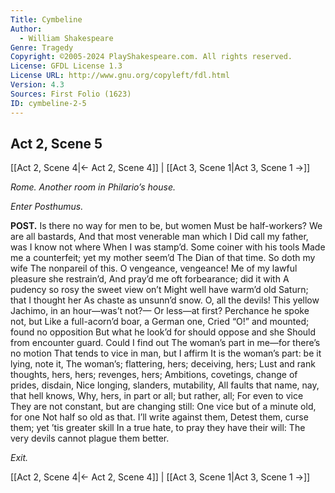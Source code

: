 ```yaml
---
Title: Cymbeline
Author: 
  - William Shakespeare
Genre: Tragedy
Copyright: ©2005-2024 PlayShakespeare.com. All rights reserved.
License: GFDL License 1.3
License URL: http://www.gnu.org/copyleft/fdl.html
Version: 4.3
Sources: First Folio (1623)
ID: cymbeline-2-5
---
```


## Act 2, Scene 5
[[Act 2, Scene 4|← Act 2, Scene 4]] | [[Act 3, Scene 1|Act 3, Scene 1 →]]

*Rome. Another room in Philario’s house.*

*Enter Posthumus.*

**POST.**
Is there no way for men to be, but women
Must be half-workers? We are all bastards,
And that most venerable man which I
Did call my father, was I know not where
When I was stamp’d. Some coiner with his tools
Made me a counterfeit; yet my mother seem’d
The Dian of that time. So doth my wife
The nonpareil of this. O vengeance, vengeance!
Me of my lawful pleasure she restrain’d,
And pray’d me oft forbearance; did it with
A pudency so rosy the sweet view on’t
Might well have warm’d old Saturn; that I thought her
As chaste as unsunn’d snow. O, all the devils!
This yellow Jachimo, in an hour—was’t not?⁠—
Or less—at first? Perchance he spoke not, but
Like a full-acorn’d boar, a German one,
Cried “O!” and mounted; found no opposition
But what he look’d for should oppose and she
Should from encounter guard. Could I find out
The woman’s part in me—for there’s no motion
That tends to vice in man, but I affirm
It is the woman’s part: be it lying, note it,
The woman’s; flattering, hers; deceiving, hers;
Lust and rank thoughts, hers, hers; revenges, hers;
Ambitions, covetings, change of prides, disdain,
Nice longing, slanders, mutability,
All faults that name, nay, that hell knows,
Why, hers, in part or all; but rather, all;
For even to vice
They are not constant, but are changing still:
One vice but of a minute old, for one
Not half so old as that. I’ll write against them,
Detest them, curse them; yet ’tis greater skill
In a true hate, to pray they have their will:
The very devils cannot plague them better.

*Exit.*

[[Act 2, Scene 4|← Act 2, Scene 4]] | [[Act 3, Scene 1|Act 3, Scene 1 →]]